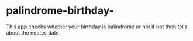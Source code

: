 # palindrome-birthday-
This app checks whether your birthday is palindrome or not  if not then tells about the neates date

